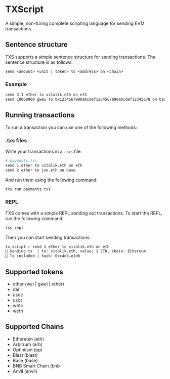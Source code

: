 # TXScript
A simple, non-turing complete scripting language for sending EVM transactions.

## Sentence structure 
TXS supports a simple sentence structure for sending transactions. The sentence structure is as follows:
```
send <amount> <unit | token> to <address> on <chain>
```

### Example
```bash
send 3.1 ether to vitalik.eth on eth
send 10000000 gwei to 0x1234567890abcdef1234567890abcdef12345678 on base
```

## Running transactions
To run a transaction you can use one of the following methods:

### .txs files
Write your transactions in a `.txs` file:
```bash
# payments.txs
send 1 ether to vitalik.eth on eth
send 2 ether to joe.eth on base
```
And run them using the following command:
```bash
txs run payments.txs
```

### REPL
TXS comes with a simple REPL sending out transactions. To start the REPL, run the following command:
```bash
txs repl
```
Then you can start sending transactions:
```bash
tx-script > send 1 ether to vitalik.eth on eth
🛫 Sending tx  | to: vitalik.eth, value: 1 ETH, chain: Ethereum
🛬 Tx included | hash: 0xc4e3…e1db
```

## Supported tokens
- ether (wei | gwei | ether)
- dai
- usdc
- usdt
- wbtc
- weth

## Supported Chains
- Ethereum (eth)
- Arbitrum (arb)
- Optimism (op)
- Blast (blast)
- Base (base)
- BNB Smart Chain (bnb
- Anvil (anvil)
